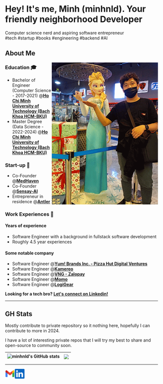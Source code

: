# Hey! It's me, Minh (minhnld). Your friendly neighborhood Developer

Computer science nerd and aspiring software entrepreneur  
#tech #startup #books #engineering #backend #AI
## About Me
<img align="right" alt="Minh Nguyen Linh Dang with Elsa 3D figure present the Github Page of minhnld" width="350" src="img/20231009_211534-ANIMATION.gif" />

### Education 🎓 
- Bachelor of Engineer (Computer Science - 2017-2021) @[**Ho Chi Minh University of Technology (Bach Khoa HCM-BKU)**][university] 
- Master Degree (Data Science - 2022-2024) @[**Ho Chi Minh University of Technology (Bach Khoa HCM-BKU)**][university] 

### Start-up 🚀 
- Co-Founder @[**MedHaven**][medhaven]
- Co-Founder @[**Sensay-AI**][sensayai] 
- Entrepreneur in residence @[**Antler**][antler]

### Work Experiences 👷‍
#### Years of experience
- Software Engineer with a background in fullstack
software development
- Roughly 4.5 year experiences
#### Some notable company
- Software Engineer @[**Yum! Brands Inc. - Pizza Hut Digital Ventures**][pzh] 
- Software Engineer @[**Kamereo**][kame]
- Software Engineer @[**VNG - Zalopay**][zlp]
- Software Engineer @[**Momo**][momo] 
- Software Engineer @[**LogiGear**][logigear]

<p >
    <b>Looking for a tech bro?
        <a href="https://www.linkedin.com/in/minhnldang">Let's connect on Linkedin!</a>
    </b>
</p>

---

[university]: https://hcmut.edu.vn/en
[sensayai]: https://github.com/Sensay-AI
[logigear]: https://github.com/LogiGear
[medhaven]: https://www.medhaven.co/
[antler]: https://www.antler.co/

[kame]: https://github.com/kamereo
[pzh]: https://github.com/pizzahutuk
[momo]: https://momo.vn/
[zlp]: https://zalopay.vn/


## GH Stats
Mostly contribute to private repository so it nothing here, hopefully I  can contribute to more in 2024. 

I have a lot of interesting private repos that I will try my best to share and open-source to community soon.

| ![minhnld's GitHub stats](https://github-readme-stats.vercel.app/api?username=minhnld&theme=dark&show_icons=true) | <a href="https://github.com/minhnld/github-readme-stats"><img align="center" src="https://github-readme-stats.vercel.app/api/top-langs/?username=minhnld&layout=compact&theme=buefy&hide_border=true" /></a> |
|-------------------------------------------------------------------------------------------------------------------|--------------------------------------------------------------------------------------------------------------------------------------------------------------------------------------------------------------|


[//]: # (Favorite programming language: ![Kotlin]&#40;https://img.shields.io/badge/kotlin-%237F52FF.svg?style=for-the-badge&logo=kotlin&logoColor=white&#41;)



---
  
<a href="mailto:minh.nldang@gmail.com">
    <img height="32" align="left" alt="Mail" src="img/icons/gmail.png" />
</a>

<a href="https://www.linkedin.com/in/minhnldang">
    <img height="32" align="left" alt="LinkedIn" src="img/icons/linkedin.png" />
</a>